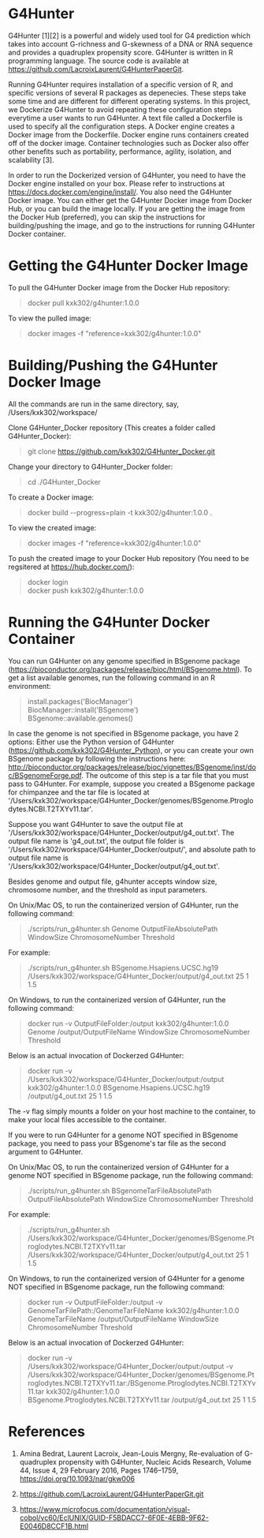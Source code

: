 # G4Hunter

G4Hunter [1][2] is a powerful and widely used tool for G4 prediction which takes into account G-richness and G-skewness of a DNA or
RNA sequence and provides a quadruplex propensity score. G4Hunter is written in R programming language. The source code is
available at https://github.com/LacroixLaurent/G4HunterPaperGit.

Running G4Hunter requires installation of a specific version of R, and specific versions of several R packages as depenecies. These
steps take some time and are different for different operating systems. In this project, we Dockerize G4Hunter to avoid repeating
these configuration steps everytime a user wants to run G4Hunter. A text file called a Dockerfile is used to specify all the
configuration steps. A Docker engine creates a Docker image from the Dockerfile. Docker engine runs containers created off of the
docker image. Container technologies such as Docker also offer other benefits such as portability, performance, agility, isolation,
and scalability [3].

In order to run the Dockerized version of G4Hunter, you need to have the Docker engine installed on your box. Please refer to
instructions at https://docs.docker.com/engine/install/. You also need the G4Hunter Docker image. You can either get the G4Hunter
Docker image from Docker Hub, or you can build the image locally. If you are getting the image from the Docker Hub (preferred),
you can skip the instructions for building/pushing the image, and go to the instructions for running G4Hunter Docker container.

# Getting the G4Hunter Docker Image

To pull the G4Hunter Docker image from the Docker Hub repository:
> docker pull kxk302/g4hunter:1.0.0

To view the pulled image:
> docker images -f "reference=kxk302/g4hunter:1.0.0"

# Building/Pushing the G4Hunter Docker Image

All the commands are run in the same directory, say, /Users/kxk302/workspace/

Clone G4Hunter_Docker repository (This creates a folder called G4Hunter_Docker):
> git clone https://github.com/kxk302/G4Hunter_Docker.git

Change your directory to G4Hunter_Docker folder:
> cd ./G4Hunter_Docker

To create a Docker image:
> docker build --progress=plain -t kxk302/g4hunter:1.0.0 .

To view the created image:
> docker images -f "reference=kxk302/g4hunter:1.0.0"

To push the created image to your Docker Hub repository (You need to be regsitered at https://hub.docker.com/):
> docker login\
> docker push kxk302/g4hunter:1.0.0

# Running the G4Hunter Docker Container

You can run G4Hunter on any genome specified in BSgenome package (https://bioconductor.org/packages/release/bioc/html/BSgenome.html). To get a list available genomes, run the following command in an R environment:

> install.packages('BiocManager')\
> BiocManager::install('BSgenome')\
> BSgenome::available.genomes()

In case the genome is not specified in BSgenome package, you have 2 options: Either use the Python version of G4Hunter (https://github.com/kxk302/G4Hunter_Python), or you can create your own BSgenome package by following the instructions here: http://bioconductor.org/packages/release/bioc/vignettes/BSgenome/inst/doc/BSgenomeForge.pdf. The outcome of this step is a tar file that you must pass to G4Hunter. For example, suppose you created a BSgenome package for chimpanzee and the tar file is located at '/Users/kxk302/workspace/G4Hunter_Docker/genomes/BSgenome.Ptroglodytes.NCBI.T2TXYv11.tar'.

Suppose you want G4Hunter to save the output file at '/Users/kxk302/workspace/G4Hunter_Docker/output/g4_out.txt'. The output file
name is 'g4_out.txt', the output file folder is '/Users/kxk302/workspace/G4Hunter_Docker/output/', and absolute path
to output file name is '/Users/kxk302/workspace/G4Hunter_Docker/output/g4_out.txt'.

Besides genome and output file, g4hunter accepts window size, chromosome number, and the threshold as input parameters.

On Unix/Mac OS, to run the containerized version of G4Hunter, run the following command:
> ./scripts/run_g4hunter.sh Genome OutputFileAbsolutePath WindowSize ChromosomeNumber Threshold

For example:

> ./scripts/run_g4hunter.sh BSgenome.Hsapiens.UCSC.hg19 /Users/kxk302/workspace/G4Hunter_Docker/output/g4_out.txt 25 1 1.5

On Windows, to run the containerized version of G4Hunter, run the following command:

> docker run -v OutputFileFolder:/output kxk302/g4hunter:1.0.0 Genome /output/OutputFileName WindowSize ChromosomeNumber Threshold

Below is an actual invocation of Dockerzed G4Hunter:

> docker run -v /Users/kxk302/workspace/G4Hunter_Docker/output:/output kxk302/g4hunter:1.0.0 BSgenome.Hsapiens.UCSC.hg19 /output/g4_out.txt 25 1 1.5

The -v flag simply mounts a folder on your host machine to the container, to make your local files accessible to the container.

If you were to run G4Hunter for a genome NOT specified in BSgenome package, you need to pass your BSgenome's tar file as the second argument to G4Hunter.

On Unix/Mac OS, to run the containerized version of G4Hunter for a genome NOT specified in BSgenome package, run the following command:
> ./scripts/run_g4hunter.sh BSgenomeTarFileAbsolutePath OutputFileAbsolutePath WindowSize ChromosomeNumber Threshold

For example:

> ./scripts/run_g4hunter.sh /Users/kxk302/workspace/G4Hunter_Docker/genomes/BSgenome.Ptroglodytes.NCBI.T2TXYv11.tar /Users/kxk302/workspace/G4Hunter_Docker/output/g4_out.txt 25 1 1.5

On Windows, to run the containerized version of G4Hunter for a genome NOT specified in BSgenome package, run the following command:

> docker run -v OutputFileFolder:/output -v GenomeTarFilePath:/GenomeTarFileName kxk302/g4hunter:1.0.0 GenomeTarFileName /output/OutputFileName WindowSize ChromosomeNumber Threshold

Below is an actual invocation of Dockerzed G4Hunter:

> docker run -v /Users/kxk302/workspace/G4Hunter_Docker/output:/output -v /Users/kxk302/workspace/G4Hunter_Docker/genomes/BSgenome.Ptroglodytes.NCBI.T2TXYv11.tar:/BSgenome.Ptroglodytes.NCBI.T2TXYv11.tar kxk302/g4hunter:1.0.0 BSgenome.Ptroglodytes.NCBI.T2TXYv11.tar /output/g4_out.txt 25 1 1.5

# References

1. Amina Bedrat, Laurent Lacroix, Jean-Louis Mergny, Re-evaluation of G-quadruplex propensity with G4Hunter, Nucleic Acids Research, Volume 44, Issue 4, 29 February 2016, Pages 1746–1759, https://doi.org/10.1093/nar/gkw006
   
2. https://github.com/LacroixLaurent/G4HunterPaperGit.git

3. https://www.microfocus.com/documentation/visual-cobol/vc60/EclUNIX/GUID-F5BDACC7-6F0E-4EBB-9F62-E0046D8CCF1B.html
